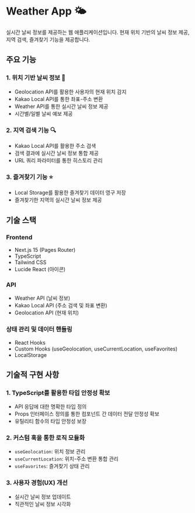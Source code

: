 # Weather App 🌤️

실시간 날씨 정보를 제공하는 웹 애플리케이션입니다. 현재 위치 기반의 날씨 정보 제공, 지역 검색, 즐겨찾기 기능을 제공합니다.

## 주요 기능

### 1. 위치 기반 날씨 정보 📍
- Geolocation API를 활용한 사용자의 현재 위치 감지
- Kakao Local API를 통한 좌표-주소 변환
- Weather API를 통한 실시간 날씨 정보 제공
- 시간별/일별 날씨 예보 제공

### 2. 지역 검색 기능 🔍
- Kakao Local API를 활용한 주소 검색
- 검색 결과에 실시간 날씨 정보 통합 제공
- URL 쿼리 파라미터를 통한 히스토리 관리

### 3. 즐겨찾기 기능 ⭐
- Local Storage를 활용한 즐겨찾기 데이터 영구 저장
- 즐겨찾기한 지역의 실시간 날씨 정보 제공

## 기술 스택

### Frontend
- Next.js 15 (Pages Router)
- TypeScript
- Tailwind CSS
- Lucide React (아이콘)

### API
- Weather API (날씨 정보)
- Kakao Local API (주소 검색 및 좌표 변환)
- Geolocation API (현재 위치)

### 상태 관리 및 데이터 핸들링
- React Hooks
- Custom Hooks (useGeolocation, useCurrentLocation, useFavorites)
- LocalStorage

## 기술적 구현 사항

### 1. TypeScript를 활용한 타입 안정성 확보
- API 응답에 대한 명확한 타입 정의
- Props 인터페이스 정의를 통한 컴포넌트 간 데이터 전달 안정성 확보
- 유틸리티 함수의 타입 안정성 보장

### 2. 커스텀 훅을 통한 로직 모듈화
- `useGeolocation`: 위치 정보 관리
- `useCurrentLocation`: 위치-주소 변환 통합 관리
- `useFavorites`: 즐겨찾기 상태 관리

### 3. 사용자 경험(UX) 개선
- 실시간 날씨 정보 업데이트
- 직관적인 날씨 정보 시각화
